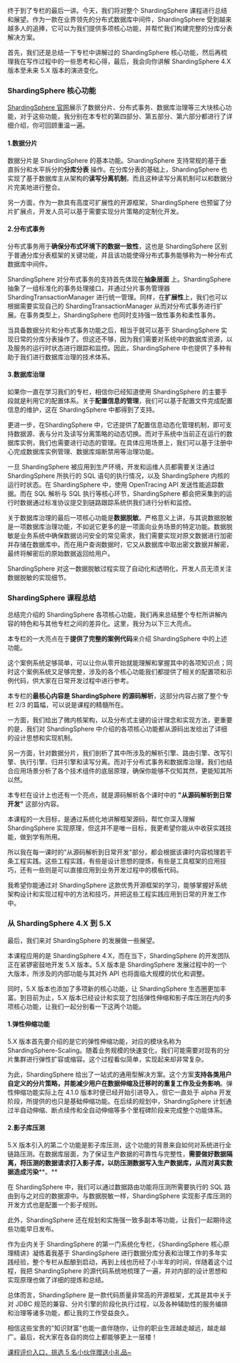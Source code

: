 终于到了专栏的最后一讲。今天，我们将对整个 ShardingSphere 课程进行总结和展望。作为一款在业界领先的分布式数据库中间件，ShardingSphere 受到越来越多人的追捧，它可以为我们提供多项核心功能，并帮忙我们构建完整的分库分表解决方案。

首先，我们还是总结一下专栏中讲解过的 ShardingSphere 核心功能，然后再梳理我在写作过程中的一些思考和心得，最后，我会向你讲解 ShardingSphere 4.X 版本至未来 5.X 版本的演进变化。

### ShardingSphere 核心功能

[ShardingSphere 官网](http://shardingsphere.apache.org/index_zh.html)展示了数据分片、分布式事务、数据库治理等三大块核心功能，对于这些功能，我分别在本专栏的第四部分、第五部分、第六部分都进行了详细介绍，你可回顾重温一遍。

#### 1.数据分片

数据分片是 ShardingSphere 的基本功能。ShardingSphere 支持常规的基于垂直拆分和水平拆分的**分库分表** 操作。在分库分表的基础上，ShardingSphere 也实现了基于数据库主从架构的**读写分离机制**，而且这种读写分离机制可以和数据分片完美地进行整合。

另一方面，作为一款具有高度可扩展性的开源框架，ShardingSphere 也预留了分片扩展点，开发人员可以基于需要实现分片策略的定制化开发。

#### 2.分布式事务

分布式事务用于**确保分布式环境下的数据一致性**，这也是 ShardingSphere 区别于普通分库分表框架的关键功能，并且该功能使得分布式事务能够称为一种分布式数据库中间件。

ShardingSphere 对分布式事务的支持首先体现在**抽象层面** 上。ShardingSphere 抽象了一组标准化的事务处理接口，并通过分片事务管理器 ShardingTransactionManager 进行统一管理。同样，在**扩展性**上，我们也可以根据需要实现自己的 ShardingTransactionManager 从而对分布式事务进行扩展。在事务类型上，ShardingSphere 也同时支持强一致性事务和柔性事务。

当具备数据分片和分布式事务功能之后，相当于就可以基于 ShardingSphere 实现日常的分库分表操作了。但这还不够，因为我们需要对系统中的数据库资源，以及服务的运行时状态进行跟踪和监控。因此，ShardingSphere 中也提供了多种有助于我们进行数据库治理的技术体系。

#### 3.数据库治理

如果你一直在学习我们的专栏，相信你已经知道使用 ShardingSphere 的主要手段就是利用它的配置体系。关于**配置信息的管理**，我们可以基于配置文件完成配置信息的维护，这在 ShardingSphere 中都得到了支持。

更进一步，在ShardingSphere 中，它还提供了配置信息动态化管理机制，即可支持数据源、表与分片及读写分离策略的动态切换。而对于系统中当前正在运行的数据库实例，我们也需要进行动态的管理。在具体应用场景上，我们可以基于注册中心完成数据库实例管理、数据库熔断禁用等治理功能。

一旦 ShardingSphere 被应用到生产环境，开发和运维人员都需要关注通过 ShardingSphere 所执行的 SQL 语句的执行情况，以及 ShardingSphere 内核的运行时状态。在 ShardingSphere 中，使用 OpenTracing API 发送性能追踪数据。而在 SQL 解析与 SQL 执行等核心环节，ShardingSphere 都会把采集到的运行时数据通过标准协议提交到链路跟踪系统供我们进行分析和监控。

关于数据库治理的最后一项核心功能是**数据脱敏**。严格意义上讲，与其说数据脱敏是一项数据库治理功能，不如说它更多的是一项面向业务场景的特定功能。数据脱敏是业务系统中确保数据访问安全的常见需求，我们需要实现对原文数据进行加密并存储在数据库中。而在用户查询数据时，它又从数据库中取出密文数据并解密，最终将解密后的原始数据返回给用户。

ShardingSphere 对这一数据脱敏过程实现了自动化和透明化，开发人员无须关注数据脱敏的实现细节。

### ShardingSphere 课程总结

总结完介绍的 ShardingSphere 各项核心功能，我们再来总结整个专栏所讲解内容的特色和与其他专栏之间的差异化。这里，我分为以下三大亮点。

本专栏的一大亮点在于**提供了完整的案例代码**来介绍 ShardingSphere 中的上述功能。

这个案例系统足够简单，可以让你从零开始就能理解和掌握其中的各项知识点；同时这个案例系统又足够完整，涉及的各个核心功能我们都提供了相关的配置项和示例代码，供大家在日常开发过程中进行参考。

本专栏的**最核心内容是 ShardingSphere 的源码解析**，这部分内容占据了整个专栏 2/3 的篇幅，可以说是课程的精髓所在。

一方面，我们给出了微内核架构，以及分布式主键的设计理念和实现方法，更重要的是，我们对 ShardingSphere 中介绍的各项核心功能都从源码出发给出了详细的设计思想和实现机制。

另一方面，针对数据分片，我们剖析了其中所涉及的解析引擎、路由引擎、改写引擎、执行引擎、归并引擎和读写分离。而对于分布式事务和数据库治理，我们也结合应用场景分析了各个技术组件的底层原理，确保你能够不仅知其然，更能知其所以然。

本专栏在设计上也还有一个亮点，就是源码解析各个课时中的 **"从源码解析到日常开发"** 这部分内容。

本课程的一大目标，是通过系统化地讲解框架源码，帮忙你深入理解 ShardingSphere 实现原理，但这并不是唯一目标，我更希望你能从中收获实践技能，做到学有所用。

所以我在每一课时的"从源码解析到日常开发"部分，都会根据该课时内容梳理若干条工程实践。这些工程实践，有些是设计思想的提炼，有些是工具框架的应用技巧，还有一些则是可以直接应用到业务开发过程中的模板代码。

我希望你能通过对 ShardingSphere 这款优秀开源框架的学习，能够掌握好系统架构设计和实现过程中的方法和技巧，并把这些工程实践应用到日常的开发工作中。

### 从 ShardingSphere 4.X 到 5.X

最后，我们来对 ShardingSphere 的发展做一些展望。

本课程应用的是 ShardingSphere 4.X，而在当下，ShardingSphere 的开发团队正在紧锣密鼓地开发 5.X 版本。5.X 版本是 ShardingSphere 发展过程中的一个大版本，所涉及的内部功能与其对外 API 也将面临大规模的优化和调整。

同时，5.X 版本也添加了多项新的核心功能，让 ShardingSphere 生态圈更加丰富。到目前为止，5.X 版本已经设计和实现了包括弹性伸缩和影子库压测在内的多项核心功能，让我们一起分别看一下这两个功能。

#### 1.弹性伸缩功能

5.X 版本首先要介绍的是它的弹性伸缩功能，对应的模块名称为 ShardingSphere-Scaling。随着业务规模的快速变化，我们可能需要对现有的分片集群进行弹性扩容或缩容。这个过程看似简单，实现起来却非常复杂。

为此，ShardingSphere 给出了一站式的通用型解决方案。这个方案**支持各类用户自定义的分片策略，并能减少用户在数据伸缩及迁移时的重复工作及业务影响**。弹性伸缩功能实际上在 4.1.0 版本时便已经开始引进导入，但它一直处于 alpha 开发阶段，所提供的也只是基础伸缩功能。在后续的规划中，ShardingSphere 计划通过半自动伸缩、断点续传和全自动伸缩等多个里程碑阶段来完成整个功能体系。

#### 2.影子库压测

5.X 版本引入的第二个功能是影子库压测，这个功能的背景来自如何对系统进行全链路压测。在数据库层面，为了保证生产数据的可靠性与完整性，**需要做好数据隔离，将压测的数据请求打入影子库，以防压测数据写入生产数据库，从而对真实数据造成污染**\*\*。\*\*

在 ShardingSphere 中，我们可以通过数据路由功能将压测所需要执行的 SQL 路由到与之对应的数据源中。与数据脱敏一样，ShardingSphere 实现影子库压测的开发方式也是配置一个影子规则。

此外，ShardingSphere 还在规划和实施强一致多副本等功能，让我们一起期待这些功能早日发布。

作为业内关于 ShardingSphere 的第一门系统化专栏，《ShardingSphere 核心原理精讲》凝练着我基于 ShardingSphere 进行数据分库分表和治理工作的多年实践经验，整个专栏从酝酿到启动，再到上线也历经了小半年的时间，伴随着这个过程，我把 ShardingSphere 的源代码系统地梳理了一遍，并对内部的设计思想和实现原理也做了详细的提炼和总结。

总体而言，ShardingSphere 是一款代码质量非常高的开源框架，尤其是其中关于对 JDBC 规范的兼容、分片引擎的阶段化执行过程，以及各种辅助性的服务编排和治理等诸多功能，都让我的工作受益良久。

相信这些宝贵的"知识财富"也能一直伴随你，让你的职业生涯越走越远，越走越广。最后，祝大家在各自的岗位上都能够更上一层楼！

[课程评价入口，挑选 5 名小伙伴赠送小礼品\~](https://wj.qq.com/s2/7238084/d702/)
